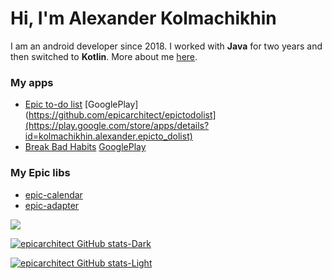 # Hi, I'm Alexander Kolmachikhin
I am an android developer since 2018. 
I worked with <b>Java</b> for two years and then switched to <b>Kotlin</b>.
More about me [here](https://epicarchitect.github.io).

### My apps
- [Epic to-do list](https://github.com/epicarchitect/epictodolist) [GooglePlay](https://github.com/epicarchitect/epictodolist](https://play.google.com/store/apps/details?id=kolmachikhin.alexander.epicto_dolist)
- [Break Bad Habits](https://github.com/epicarchitect/breakbadhabits) [GooglePlay](https://play.google.com/store/apps/details?id=kolmachikhin.alexander.breakbadhabits)

### My Epic libs
- [epic-calendar](https://github.com/epicarchitect/epic-calendar)
- [epic-adapter](https://github.com/epicarchitect/epic-adapter)

<img src="https://media.giphy.com/media/l0HlKjAZTc6NHCSdy/giphy.gif">

[![epicarchitect GitHub stats-Dark](https://github-readme-stats.vercel.app/api?username=epicarchitect&hide_border=true&count_private=true&show_icons=true&hide_title=true&bg_color=21262d&border_radius=8.0&theme=github_dark#gh-dark-mode-only)](https://github.com/anuraghazra/github-readme-stats#gh-dark-mode-only)

[![epicarchitect GitHub stats-Light](https://github-readme-stats.vercel.app/api?username=epicarchitect&hide_border=true&count_private=true&hide_title=true&border_radius=8.0&show_icons=true&theme=swift#gh-light-mode-only)](https://github.com/anuraghazra/github-readme-stats#gh-light-mode-only)
